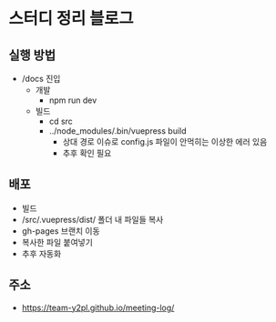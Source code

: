# 스터디 정리 블로그

## 실행 방법
- /docs 진입
    - 개발 
        - npm run dev
    - 빌드
        - cd src
        - ../node_modules/.bin/vuepress build
            - 상대 경로 이슈로 config.js 파일이 안먹히는 이상한 에러 있음
            - 추후 확인 필요

## 배포
- 빌드
- /src/.vuepress/dist/ 폴더 내 파일들 복사
- gh-pages 브랜치 이동
- 복사한 파일 붙여넣기
- 추후 자동화

## 주소
- https://team-y2pl.github.io/meeting-log/